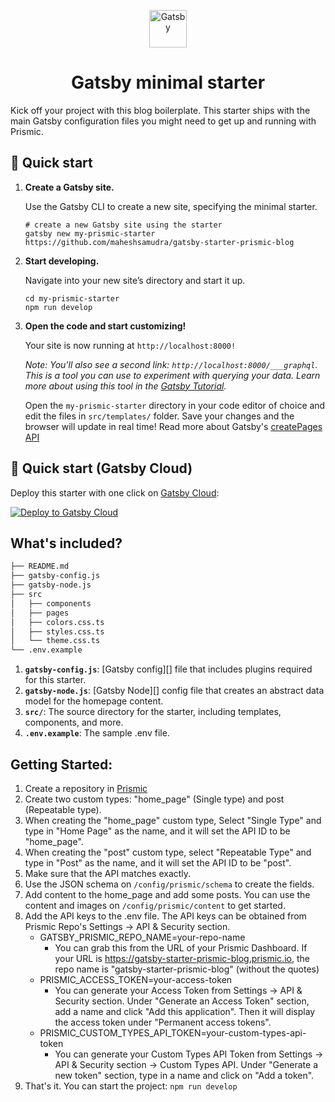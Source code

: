 <p align="center">
  <a href="https://www.gatsbyjs.com/?utm_source=starter&utm_medium=readme&utm_campaign=minimal-starter">
    <img alt="Gatsby" src="https://www.gatsbyjs.com/Gatsby-Monogram.svg" width="60" />
  </a>
</p>
<h1 align="center">
  Gatsby minimal starter
</h1>

Kick off your project with this blog boilerplate. This starter ships with the main Gatsby configuration files you might need to get up and running with Prismic.

## 🚀 Quick start

1.  **Create a Gatsby site.**

    Use the Gatsby CLI to create a new site, specifying the minimal starter.

    ```shell
    # create a new Gatsby site using the starter
    gatsby new my-prismic-starter https://github.com/maheshsamudra/gatsby-starter-prismic-blog
    ```

2.  **Start developing.**

    Navigate into your new site’s directory and start it up.

    ```shell
    cd my-prismic-starter
    npm run develop
    ```

3.  **Open the code and start customizing!**

    Your site is now running at `http://localhost:8000!`

    _Note: You'll also see a second link: _`http://localhost:8000/___graphql`_. This is a tool you can use to experiment with querying your data. Learn more about using this tool in the [Gatsby Tutorial](https://www.gatsbyjs.com/docs/tutorial/part-4/#use-graphiql-to-explore-the-data-layer-and-write-graphql-queries)._

    Open the `my-prismic-starter` directory in your code editor of choice and edit the files in `src/templates/` folder. Save your changes and the browser will update in real time! Read more about Gatsby's [createPages API](https://www.gatsbyjs.com/docs/reference/config-files/gatsby-node/#createPages)

## 🚀 Quick start (Gatsby Cloud)

Deploy this starter with one click on [Gatsby Cloud](https://www.gatsbyjs.com/cloud/):

[<img src="https://www.gatsbyjs.com/deploynow.svg" alt="Deploy to Gatsby Cloud">](https://www.gatsbyjs.com/dashboard/deploynow?url=https://github.com/gatsbyjs/gatsby-starter-minimal)

## What's included?

```sh
├── README.md
├── gatsby-config.js
├── gatsby-node.js
├── src
│   ├── components
│   ├── pages
│   ├── colors.css.ts
│   ├── styles.css.ts
│   └── theme.css.ts
└── .env.example
```

1. **`gatsby-config.js`**: [Gatsby config][] file that includes plugins required for this starter.
2. **`gatsby-node.js`**: [Gatsby Node][] config file that creates an abstract data model for the homepage content.
3. **`src/`**: The source directory for the starter, including templates, components, and more.
4. **`.env.example`**: The sample .env file.


## Getting Started:

1. Create a repository in [Prismic](https://prismic.io)
2. Create two custom types: "home_page" (Single type) and post (Repeatable type).
3. When creating the "home_page" custom type, Select "Single Type" and type in "Home Page" as the name, and it will set the API ID to be "home_page".
4. When creating the "post" custom type, select "Repeatable Type" and type in "Post" as the name, and it will set the API ID to be "post".
5. Make sure that the API matches exactly.
6. Use the JSON schema on `/config/prismic/schema` to create the fields.
7. Add content to the home_page and add some posts. You can use the content and images on `/config/prismic/content` to get started.
8. Add the API keys to the .env file. The API keys can be obtained from Prismic Repo's Settings → API & Security section.
   - GATSBY_PRISMIC_REPO_NAME=your-repo-name
     - You can grab this from the URL of your Prismic Dashboard. If your URL is https://gatsby-starter-prismic-blog.prismic.io, the repo name is "gatsby-starter-prismic-blog" (without the quotes)
   - PRISMIC_ACCESS_TOKEN=your-access-token
     - You can generate your Access Token from Settings → API & Security section. Under "Generate an Access Token" section, add a name and click "Add this application". Then it will display the access token under "Permanent access tokens".
   - PRISMIC_CUSTOM_TYPES_API_TOKEN=your-custom-types-api-token
     - You can generate your Custom Types API Token from Settings → API & Security section → Custom Types API. Under "Generate a new token" section, type in a name and click on "Add a token".
9. That's it. You can start the project: `npm run develop`
